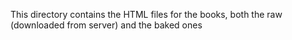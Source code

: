 This directory contains the HTML files for the books, both the raw (downloaded from server) and the baked ones
